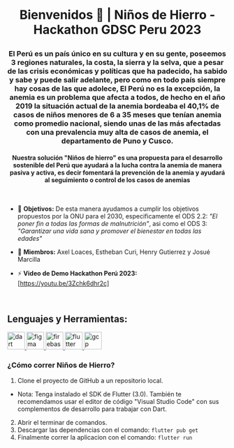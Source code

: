 # <p align="center">Bienvenidos 👋 |  Niños de Hierro - Hackathon GDSC Peru 2023<p>

### <p align="center"> El Perú es un país único en su cultura y en su gente, poseemos 3 regiones naturales, la costa, la sierra y la selva, que a pesar de las crisis económicas y políticas que ha padecido, ha sabido y sabe y puede salir adelante, pero como en todo país siempre hay cosas de las que adolece, El Perú no es la excepción, la anemia es un problema que afecta a todos, de hecho en el año 2019 la situación actual de la anemia bordeaba el 40,1% de casos de niños menores de 6 a 35 meses que tenían anemia como promedio nacional, siendo unas de las más afectadas con una prevalencia muy alta de casos de anemia, el departamento de Puno y Cusco. <p>

#### <p align="center"> Nuestra solución "Niños de hierro" es una propuesta para el desarrollo sostenible del Perú que ayudará a la lucha contra la anemia de manera pasiva y activa, es decir fomentará la prevención de la anemia y ayudará al seguimiento o control de los casos de anemias <p>

<br>

- 📝 **Objetivos:** De esta manera ayudamos a cumplir los objetivos propuestos por la ONU para el 2030, especificamente el ODS 2.2: *"El poner fin a todas las formas de malnutrición"*, asi como el ODS 3: *"Garantizar una vida sana y promover el bienestar en todas las edades"* 

- 🤝 **Miembros:** Axel Loaces, Estheban Curi, Henry Gutierrez y Josué Marcilla

- ⚡ **Video de Demo Hackathon Perú 2023:** [https://youtu.be/3Zchk6dhr2c]

<br>

## Lenguajes y Herramientas:
<p align="left"> <a href="https://dart.dev" target="_blank" rel="noreferrer"> <img src="https://www.vectorlogo.zone/logos/dartlang/dartlang-icon.svg" alt="dart" width="40" height="40"/> </a> <a href="https://www.figma.com/" target="_blank" rel="noreferrer"> <img src="https://www.vectorlogo.zone/logos/figma/figma-icon.svg" alt="figma" width="40" height="40"/> </a> <a href="https://firebase.google.com/" target="_blank" rel="noreferrer"> <img src="https://www.vectorlogo.zone/logos/firebase/firebase-icon.svg" alt="firebase" width="40" height="40"/> </a> <a href="https://flutter.dev" target="_blank" rel="noreferrer"> <img src="https://www.vectorlogo.zone/logos/flutterio/flutterio-icon.svg" alt="flutter" width="40" height="40"/> </a> <a href="https://cloud.google.com" target="_blank" rel="noreferrer"> <img src="https://www.vectorlogo.zone/logos/google_cloud/google_cloud-icon.svg" alt="gcp" width="40" height="40"/> </a></p>


### ¿Cómo correr Niños de Hierro?

1.  Clone el proyecto de GitHub a un repositorio local.
- Nota: Tenga instalado el SDK de Flutter (3.0). También te recomendamos usar el editor de código "Visual Studio Code" con sus complementos de desarrollo para trabajar con Dart.
2. Abrir el terminar de comandos.
3. Descargar las dependencias con el comando:  `flutter pub get`
4. Finalmente correr la aplicacion con el comando: `flutter run`


